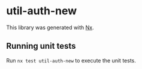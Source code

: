 # util-auth-new

This library was generated with [Nx](https://nx.dev).

## Running unit tests

Run `nx test util-auth-new` to execute the unit tests.
